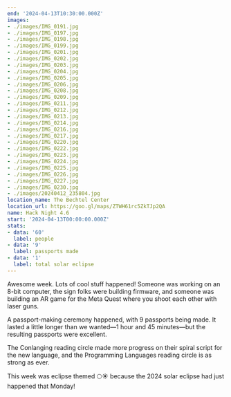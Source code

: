 ```yaml
---
end: '2024-04-13T10:30:00.000Z'
images:
- ./images/IMG_0191.jpg
- ./images/IMG_0197.jpg
- ./images/IMG_0198.jpg
- ./images/IMG_0199.jpg
- ./images/IMG_0201.jpg
- ./images/IMG_0202.jpg
- ./images/IMG_0203.jpg
- ./images/IMG_0204.jpg
- ./images/IMG_0205.jpg
- ./images/IMG_0206.jpg
- ./images/IMG_0208.jpg
- ./images/IMG_0209.jpg
- ./images/IMG_0211.jpg
- ./images/IMG_0212.jpg
- ./images/IMG_0213.jpg
- ./images/IMG_0214.jpg
- ./images/IMG_0216.jpg
- ./images/IMG_0217.jpg
- ./images/IMG_0220.jpg
- ./images/IMG_0222.jpg
- ./images/IMG_0223.jpg
- ./images/IMG_0224.jpg
- ./images/IMG_0225.jpg
- ./images/IMG_0226.jpg
- ./images/IMG_0227.jpg
- ./images/IMG_0230.jpg
- ./images/20240412_235804.jpg
location_name: The Bechtel Center
location_url: https://goo.gl/maps/ZTWH61rc5ZkTJp2QA
name: Hack Night 4.6
start: '2024-04-13T00:00:00.000Z'
stats:
- data: '60'
  label: people
- data: '9'
  label: passports made
- data: '1'
  label: total solar eclipse
---
```


Awesome week. Lots of cool stuff happened! Someone was working on an 8-bit computer, the sign folks were building firmware, and someone was building an AR game for the Meta Quest where you shoot each other with laser guns.

A passport-making ceremony happened, with 9 passports being made. It lasted a little longer than we wanted—1 hour and 45 minutes—but the resulting passports were excellent.

The Conlanging reading circle made more progress on their spiral script for the new language, and the Programming Languages reading circle is as strong as ever.

This week was eclipse themed 🌕☀️ because the 2024 solar eclipse had just happened that Monday!